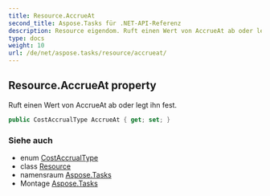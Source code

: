 ```yaml
---
title: Resource.AccrueAt
second_title: Aspose.Tasks für .NET-API-Referenz
description: Resource eigendom. Ruft einen Wert von AccrueAt ab oder legt ihn fest.
type: docs
weight: 10
url: /de/net/aspose.tasks/resource/accrueat/
---
```

## Resource.AccrueAt property

Ruft einen Wert von AccrueAt ab oder legt ihn fest.

```csharp
public CostAccrualType AccrueAt { get; set; }
```

### Siehe auch

* enum [CostAccrualType](../../costaccrualtype/)
* class [Resource](../)
* namensraum [Aspose.Tasks](../../resource/)
* Montage [Aspose.Tasks](../../../)


